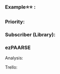 ### Example:star::star: :


### Priority: 


### Subscriber (Library): 


### ezPAARSE
Analysis:

Trello:
